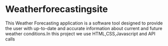 # Weatherforecastingsite
This Weather Forecasting application is a software tool designed
to provide the user with up-to-date and accurate information
about current and future weather conditions.In this project we
use HTML,CSS,Javascript and API calls
